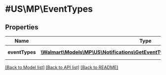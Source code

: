 # #US\MP\EventTypes

## Properties

Name | Type | Description | Notes
------------ | ------------- | ------------- | -------------
**eventTypes** | [**\Walmart\Models\MP\US\Notifications\GetEventTypes200ResponseEventTypesInner[]**](GetEventTypes200ResponseEventTypesInner.md) | List of event types | [optional]


[[Back to Model list]](../) [[Back to API list]](../../Api/US/MP) [[Back to README]](../../README.md)
